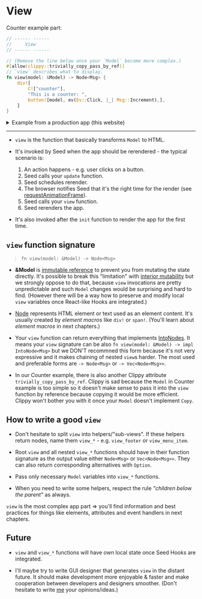 # View

Counter example part:

```rust
// ------ ------
//     View
// ------ ------

// (Remove the line below once your `Model` become more complex.)
#[allow(clippy::trivially_copy_pass_by_ref)]
// `view` describes what to display.
fn view(model: &Model) -> Node<Msg> {
    div![
        C!["counter"],
        "This is a counter: ",
        button![model, ev(Ev::Click, |_| Msg::Increment),],
    ]
}
```

<details>
<summary>Example from a production app (this website)</summary>

```rust
pub fn view(base_url: &Url) -> Node<Msg> {
    div![
        C![C.mt_32, C.flex, C.justify_center,],
        div![
            C![
                C.text_2xl,
                // sm__
                C.sm__text_4xl,
                // lg__
                C.lg__text_6xl,
            ],
            div![C![C.font_bold,], "404",],
            div![C![C.my_12,], "Page not found"],
            a![
                C![
                    C.block,
                    C.text_right,
                    C.text_green_500,
                    C.hover__underline,
                    C.hover__text_green_700,
                ],
                attrs! {
                    At::Href => Urls::new(base_url).home()
                },
                "Home"
            ],
        ],
    ]
}
```

</details>

---

- `view` is the function that basically transforms `Model` to HTML.

- It's invoked by Seed when the app should be rerendered - the typical scenario is:
  1. An action happens - e.g. user clicks on a button.
  1. Seed calls your `update` function.
  1. Seed schedules rerender.
  1. The browser notifies Seed that it's the right time for the render (see [requestAnimationFrame](https://developer.mozilla.org/en-US/docs/Web/API/window/requestAnimationFrame)).
  1. Seed calls your `view` function.
  1. Seed rerenders the app.

- It's also invoked after the `init` function to render the app for the first time.

## `view` function signature

> `fn view(model: &Model) -> Node<Msg>`

- **&Model** is [immutable reference](https://doc.rust-lang.org/book/ch04-02-references-and-borrowing.html#references-and-borrowing) to prevent you from mutating the state directly. It's possible to break this "limitation" with [interior mutability](https://doc.rust-lang.org/book/ch15-05-interior-mutability.html#interior-mutability-a-mutable-borrow-to-an-immutable-value) but we strongly oppose to do that, because `view` invocations are pretty unpredictable and such `Model` changes would be surprising and hard to find. (However there will be a way how to preserve and modify local `view` variables once React-like Hooks are integrated.)

- [Node](https://github.com/seed-rs/seed/blob/3134d21c6fcb2383685885687fe2a7610fb2ff74/src/virtual_dom/node.rs#L13-L22) represents HTML element or text used as an element content. It's usually created by _element macros_ like `div!` or `span!`. (You'll learn about _element macros_ in next chapters.)

- Your `view` function can return everything that implements [IntoNodes](https://github.com/seed-rs/seed/blob/3134d21c6fcb2383685885687fe2a7610fb2ff74/src/virtual_dom/node/into_nodes.rs). It means your `view` signature can be also `fn view(model: &Model) -> impl IntoNode<Msg>` but we DON'T recommned this form because it's not very expressive and it makes chaining of nested `view`s harder. The most used and preferable forms are `-> Node<Msg>` or `-> Vec<Node<Msg>>`.

- In our Counter example, there is also another Clippy attribute `trivially_copy_pass_by_ref`. Clippy is sad because the `Model` in Counter example is too simple so it doesn't make sense to pass it into the `view` function by reference because copying it would be more efficient. Clippy won't bother you with it once your `Model` doesn't implement `Copy`.

## How to write a good `view`

- Don't hesitate to split `view` into helpers/"sub-views". If these helpers return nodes, name them `view_*` - e.g. `view_footer` or `view_menu_item`.

- Root `view` and all nested `view_*` functions should have in their function signature as the output value either `Node<Msg>` or `Vec<Node<Msg>>`. They can also return corresponding alternatives with `Option`.

- Pass only necessary `Model` variables into `view_*` functions.

- When you need to write some helpers, respect the rule *"children below the parent"* as always.

`view` is the most complex app part => you'll find information and best practices for things like elements, attributes and event handlers in next chapters.

## Future

- `view` and `view_*` functions will have own local state once Seed Hooks are integrated.

- I'll maybe try to write GUI designer that generates `view` in the distant future. It should make development more enjoyable & faster and make cooperation between developers and designers smoother. (Don't hesitate to write [me](https://github.com/MartinKavik) your opinions/ideas.)
